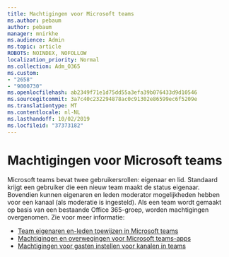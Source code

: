 ```yaml
---
title: Machtigingen voor Microsoft teams
ms.author: pebaum
author: pebaum
manager: mnirkhe
ms.audience: Admin
ms.topic: article
ROBOTS: NOINDEX, NOFOLLOW
localization_priority: Normal
ms.collection: Adm_O365
ms.custom:
- "2658"
- "9000730"
ms.openlocfilehash: ab2349f71e1d75dd55a3efa39b076433d9d10546
ms.sourcegitcommit: 3a7c40c232294878ac0c91302e86599ec6f5209e
ms.translationtype: MT
ms.contentlocale: nl-NL
ms.lasthandoff: 10/02/2019
ms.locfileid: "37373182"
---
```

# <a name="microsoft-teams-permissions"></a>Machtigingen voor Microsoft teams

Microsoft teams bevat twee gebruikersrollen: eigenaar en lid. Standaard krijgt een gebruiker die een nieuw team maakt de status eigenaar. Bovendien kunnen eigenaren en leden moderator mogelijkheden hebben voor een kanaal (als moderatie is ingesteld). Als een team wordt gemaakt op basis van een bestaande Office 365-groep, worden machtigingen overgenomen. Zie voor meer informatie:

- [Team eigenaren en-leden toewijzen in Microsoft teams](https://docs.microsoft.com/microsoftteams/assign-roles-permissions)
- [Machtigingen en overwegingen voor Microsoft teams-apps](https://docs.microsoft.com/microsoftteams/app-permissions)
- [Machtigingen voor gasten instellen voor kanalen in teams](https://support.office.com/article/4756c468-2746-4bfd-a582-736d55fcc169)